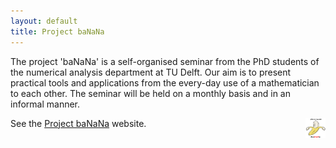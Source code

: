 ```yaml
---
layout: default
title: Project baNaNa
---
```


The project 'baNaNa' is a self-organised seminar from the PhD students of the numerical analysis department at TU Delft. Our aim is to present practical tools and applications from the every-day use of a mathematician to each other. The seminar will be held on a monthly basis and in an informal manner.

See the [Project baNaNa] website. <img style="float: right" src="images/banana_logo.png" WIDTH=32 HEIGHT=32 />


[Project baNaNa]: http://projectbanana.github.io
